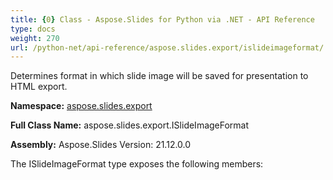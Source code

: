```yaml
---
title: {0} Class - Aspose.Slides for Python via .NET - API Reference
type: docs
weight: 270
url: /python-net/api-reference/aspose.slides.export/islideimageformat/
---
```


Determines format in which slide image will be saved for presentation to HTML export.

**Namespace:** [aspose.slides.export](/python-net/api-reference/aspose.slides.export/)

**Full Class Name:** aspose.slides.export.ISlideImageFormat

**Assembly:**  Aspose.Slides Version: 21.12.0.0

The ISlideImageFormat type exposes the following members:
